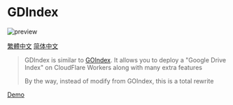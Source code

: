 ﻿



# GDIndex

![preview](https://i.imgur.com/ENkZwCU.png)

[繁體中文](README.zhtw.md)
[简体中文](README.zh.md)

> GDIndex is similar to [GOIndex](https://github.com/donwa/goindex).
> It allows you to deploy a "Google Drive Index" on CloudFlare Workers along with many extra features
>
> By the way, instead of modify from GOIndex, this is a total rewrite

[Demo](https://gdindex-demo.maple3142.workers.dev/)